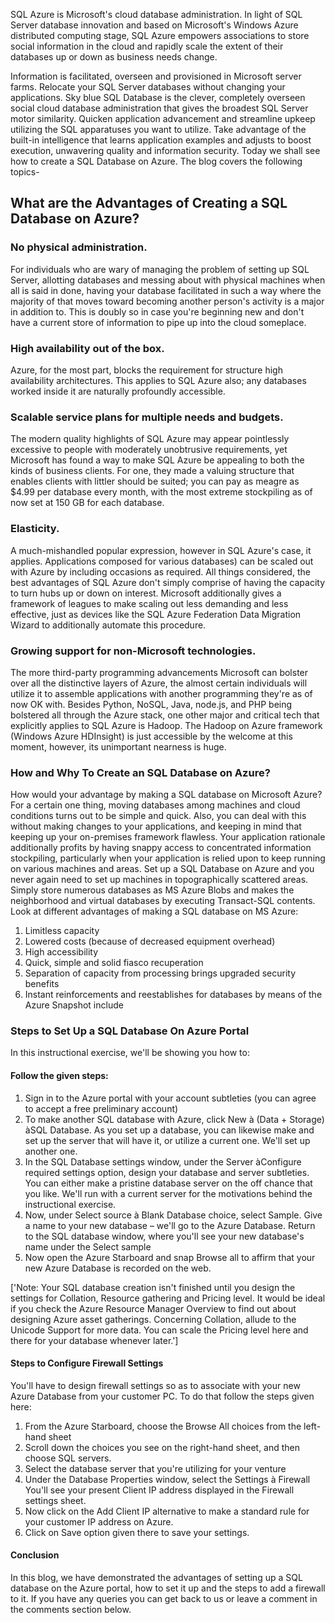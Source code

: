 SQL Azure is Microsoft's cloud database administration. In light of SQL Server database innovation and based on Microsoft's Windows Azure distributed computing stage, SQL Azure empowers associations to store social information in the cloud and rapidly scale the extent of their databases up or down as business needs change. 

Information is facilitated, overseen and provisioned in Microsoft server farms. Relocate your SQL Server databases without changing your applications. Sky blue SQL Database is the clever, completely overseen social cloud database administration that gives the broadest SQL Server motor similarity. Quicken application advancement and streamline upkeep utilizing the SQL apparatuses you want to utilize. Take advantage of the built-in intelligence that learns application examples and adjusts to boost execution, unwavering quality and information security. Today we shall see how to create a SQL Database on Azure. The blog covers the following topics-

## What are the Advantages of Creating a SQL Database on Azure?

### No physical administration. 
For individuals who are wary of managing the problem of setting up SQL Server, allotting databases and messing about with physical machines when all is said in done, having your database facilitated in such a way where the majority of that moves toward becoming another person's activity is a major in addition to. This is doubly so in case you're beginning new and don't have a current store of information to pipe up into the cloud someplace.

### High availability out of the box.
Azure, for the most part, blocks the requirement for structure high availability architectures. This applies to SQL Azure also; any databases worked inside it are naturally profoundly accessible.

### Scalable service plans for multiple needs and budgets. 
The modern quality highlights of SQL Azure may appear pointlessly excessive to people with moderately unobtrusive requirements, yet Microsoft has found a way to make SQL Azure be appealing to both the kinds of business clients. For one, they made a valuing structure that enables clients with littler should be suited; you can pay as meagre as $4.99 per database every month, with the most extreme stockpiling as of now set at 150 GB for each database.

### Elasticity. 
A much-mishandled popular expression, however in SQL Azure's case, it applies. Applications composed for various databases) can be scaled out with Azure by including occasions as required. All things considered, the best advantages of SQL Azure don't simply comprise of having the capacity to turn hubs up or down on interest. Microsoft additionally gives a framework of leagues to make scaling out less demanding and less effective, just as devices like the SQL Azure Federation Data Migration Wizard to additionally automate this procedure.

### Growing support for non-Microsoft technologies. 
The more third-party programming advancements Microsoft can bolster over all the distinctive layers of Azure, the almost certain individuals will utilize it to assemble applications with another programming they're as of now OK with. Besides Python, NoSQL, Java, node.js, and PHP being bolstered all through the Azure stack, one other major and critical tech that explicitly applies to SQL Azure is Hadoop. The Hadoop on Azure framework (Windows Azure HDInsight) is just accessible by the welcome at this moment, however, its unimportant nearness is huge. 

### How and Why To Create an SQL Database on Azure?
How would your advantage by making a SQL database on Microsoft Azure? For a certain one thing, moving databases among machines and cloud conditions turns out to be simple and quick. Also, you can deal with this without making changes to your applications, and keeping in mind that keeping up your on-premises framework flawless. Your application rationale additionally profits by having snappy access to concentrated information stockpiling, particularly when your application is relied upon to keep running on various machines and areas. Set up a SQL Database on Azure and you never again need to set up machines in topographically scattered areas. Simply store numerous databases as MS Azure Blobs and makes the neighborhood and virtual databases by executing Transact-SQL contents. Look at different advantages of making a SQL database on MS Azure:

1.	Limitless capacity 
2.	Lowered costs (because of decreased equipment overhead) 
3.	High accessibility 
4.	Quick, simple and solid fiasco recuperation 
5.	Separation of capacity from processing brings upgraded security benefits 
6.	Instant reinforcements and reestablishes for databases by means of the Azure Snapshot include

### Steps to Set Up a SQL Database On Azure Portal
In this instructional exercise, we'll be showing you how to:

#### Follow the given steps:
1.	Sign in to the Azure portal with your account subtleties (you can agree to accept a free preliminary account)
2.	To make another SQL database with Azure, click New à (Data + Storage) àSQL Database. As you set up a database, you can likewise make and set up the server that will have it, or utilize a current one. We'll set up another one.
3.	In the SQL Database settings window, under the Server àConfigure required settings option, design your database and server subtleties. You can either make a pristine database server on the off chance that you like. We'll run with a current server for the motivations behind the instructional exercise.
4.	Now, under Select source à Blank Database choice, select Sample. Give a name to your new database – we'll go to the Azure Database. Return to the SQL database window, where you'll see your new database's name under the Select sample
5.	Now open the Azure Starboard and snap Browse all to affirm that your new Azure Database is recorded on the web.

['Note: Your SQL database creation isn't finished until you design the settings for Collation, Resource gathering and Pricing level. It would be ideal if you check the Azure Resource Manager Overview to find out about designing Azure asset gatherings. Concerning Collation, allude to the Unicode Support for more data. You can scale the Pricing level here and there for your database whenever later.']

#### Steps to Configure Firewall Settings
You'll have to design firewall settings so as to associate with your new Azure Database from your customer PC. To do that follow the steps given here:
1.	From the Azure Starboard, choose the Browse All choices from the left-hand sheet
2.	Scroll down the choices you see on the right-hand sheet, and then choose SQL servers.
3.	Select the database server that you're utilizing for your venture
4.	Under the Database Properties window, select the Settings à Firewall You'll see your present Client IP address displayed in the Firewall settings sheet.
5.	Now click on the Add Client IP alternative to make a standard rule for your customer IP address on Azure.
6.	Click on Save option given there to save your settings.

#### Conclusion
In this blog, we have demonstrated the advantages of setting up a SQL database on the Azure portal, how to set it up and the steps to add a firewall to it. If you have any queries you can get back to us or leave a comment in the comments section below.


